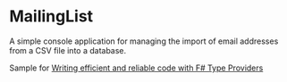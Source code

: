 # MailingList

A simple console application for managing the import of email addresses from a CSV file into a database.

Sample for [Writing efficient and reliable code with F# Type Providers](http://blog.leifbattermann.de/2016/03/24/writing-efficient-and-reliable-code-with-f-type-providers/)
